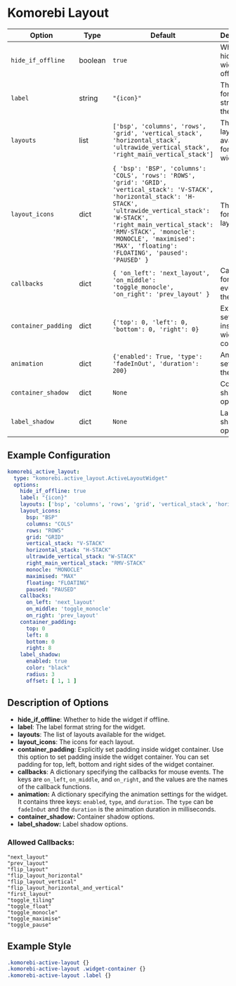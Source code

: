 # Komorebi Layout
| Option          | Type    | Default                                                                 | Description                                                                 |
|-----------------|---------|-------------------------------------------------------------------------|-----------------------------------------------------------------------------|
| `hide_if_offline` | boolean | `true`                                                                  | Whether to hide the widget if offline.                                      |
| `label`         | string  | `"{icon}"`                                                              | The label format string for the widget.                                     |
| `layouts`       | list    | `['bsp', 'columns', 'rows', 'grid', 'vertical_stack', 'horizontal_stack', 'ultrawide_vertical_stack', 'right_main_vertical_stack']` | The list of layouts available for the widget.                              |
| `layout_icons`  | dict    | `{ 'bsp': 'BSP', 'columns': 'COLS', 'rows': 'ROWS', 'grid': 'GRID', 'vertical_stack': 'V-STACK', 'horizontal_stack': 'H-STACK', 'ultrawide_vertical_stack': 'W-STACK', 'right_main_vertical_stack': 'RMV-STACK', 'monocle': 'MONOCLE', 'maximised': 'MAX', 'floating': 'FLOATING', 'paused': 'PAUSED' }` | The icons for each layout.                                                 |
| `callbacks`     | dict    | `{ 'on_left': 'next_layout', 'on_middle': 'toggle_monocle', 'on_right': 'prev_layout' }` | Callbacks for mouse events on the widget.                                   |
| `container_padding`  | dict | `{'top': 0, 'left': 0, 'bottom': 0, 'right': 0}`      | Explicitly set padding inside widget container.                            |
| `animation`         | dict    | `{'enabled': True, 'type': 'fadeInOut', 'duration': 200}`               | Animation settings for the widget.                                          |
| `container_shadow`   | dict   | `None`                  | Container shadow options.                       |
| `label_shadow`         | dict   | `None`                  | Label shadow options.                 |

## Example Configuration

```yaml
komorebi_active_layout:
  type: "komorebi.active_layout.ActiveLayoutWidget"
  options:
    hide_if_offline: true
    label: "{icon}"
    layouts: ['bsp', 'columns', 'rows', 'grid', 'vertical_stack', 'horizontal_stack', 'ultrawide_vertical_stack','right_main_vertical_stack']
    layout_icons:
      bsp: "BSP"
      columns: "COLS"
      rows: "ROWS"
      grid: "GRID"
      vertical_stack: "V-STACK"
      horizontal_stack: "H-STACK"
      ultrawide_vertical_stack: "W-STACK"
      right_main_vertical_stack: "RMV-STACK"
      monocle: "MONOCLE"
      maximised: "MAX"
      floating: "FLOATING"
      paused: "PAUSED"
    callbacks:
      on_left: 'next_layout'
      on_middle: 'toggle_monocle'
      on_right: 'prev_layout'
    container_padding: 
      top: 0
      left: 8
      bottom: 0
      right: 8
    label_shadow:
      enabled: true
      color: "black"
      radius: 3
      offset: [ 1, 1 ]
```

## Description of Options

- **hide_if_offline**: Whether to hide the widget if offline.
- **label**: The label format string for the widget.
- **layouts**: The list of layouts available for the widget.
- **layout_icons**: The icons for each layout.
- **container_padding**: Explicitly set padding inside widget container. Use this option to set padding inside the widget container. You can set padding for top, left, bottom and right sides of the widget container.
- **callbacks**: A dictionary specifying the callbacks for mouse events. The keys are `on_left`, `on_middle`, and `on_right`, and the values are the names of the callback functions.
- **animation:** A dictionary specifying the animation settings for the widget. It contains three keys: `enabled`, `type`, and `duration`. The `type` can be `fadeInOut` and the `duration` is the animation duration in milliseconds.
- **container_shadow:** Container shadow options.
- **label_shadow:** Label shadow options.

### Allowed Callbacks:
```
"next_layout"
"prev_layout"
"flip_layout"
"flip_layout_horizontal"
"flip_layout_vertical"
"flip_layout_horizontal_and_vertical"
"first_layout"
"toggle_tiling"
"toggle_float"
"toggle_monocle"
"toggle_maximise"
"toggle_pause"
```
## Example Style
```css
.komorebi-active-layout {}
.komorebi-active-layout .widget-container {}
.komorebi-active-layout .label {}
```